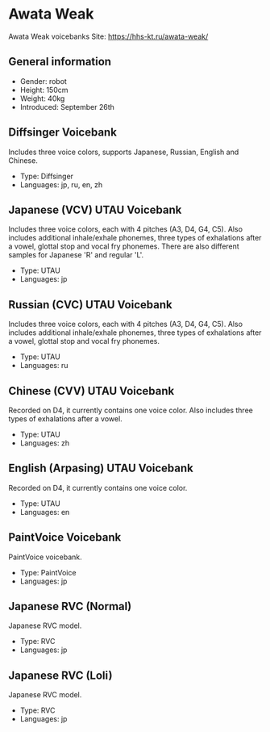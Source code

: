 # Awata Weak
Awata Weak voicebanks
Site: https://hhs-kt.ru/awata-weak/

## General information
- Gender: robot
- Height: 150cm
- Weight: 40kg
- Introduced: September 26th

## Diffsinger Voicebank
Includes three voice colors, supports Japanese, Russian, English and Chinese.
- Type: Diffsinger
- Languages: jp, ru, en, zh

## Japanese (VCV) UTAU Voicebank
Includes three voice colors, each with 4 pitches (A3, D4, G4, C5). Also includes additional inhale/exhale phonemes, three types of exhalations after a vowel, glottal stop and vocal fry phonemes. There are also different samples for Japanese 'R' and regular 'L'.
- Type: UTAU
- Languages: jp

## Russian (CVC) UTAU Voicebank
Includes three voice colors, each with 4 pitches (A3, D4, G4, C5). Also includes additional inhale/exhale phonemes, three types of exhalations after a vowel, glottal stop and vocal fry phonemes.
- Type: UTAU
- Languages: ru

## Chinese (CVV) UTAU Voicebank
Recorded on D4, it currently contains one voice color. Also includes three types of exhalations after a vowel.
- Type: UTAU
- Languages: zh

## English (Arpasing) UTAU Voicebank
Recorded on D4, it currently contains one voice color.
- Type: UTAU
- Languages: en

## PaintVoice Voicebank
PaintVoice voicebank.
- Type: PaintVoice
- Languages: jp

## Japanese RVC (Normal)
Japanese RVC model.
- Type: RVC
- Languages: jp

## Japanese RVC (Loli)
Japanese RVC model.
- Type: RVC
- Languages: jp
